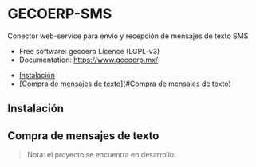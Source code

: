 
# GECOERP-SMS
Conector web-service para envió y recepción de mensajes de texto SMS

* Free software: gecoerp Licence (LGPL-v3)
* Documentation: https://www.gecoerp.mx/

- [Instalación](#instalación)
- [Compra de mensajes de texto](#Compra de mensajes de texto)

## Instalación

## Compra de mensajes de texto

> Nota: el proyecto se encuentra en desarrollo.

